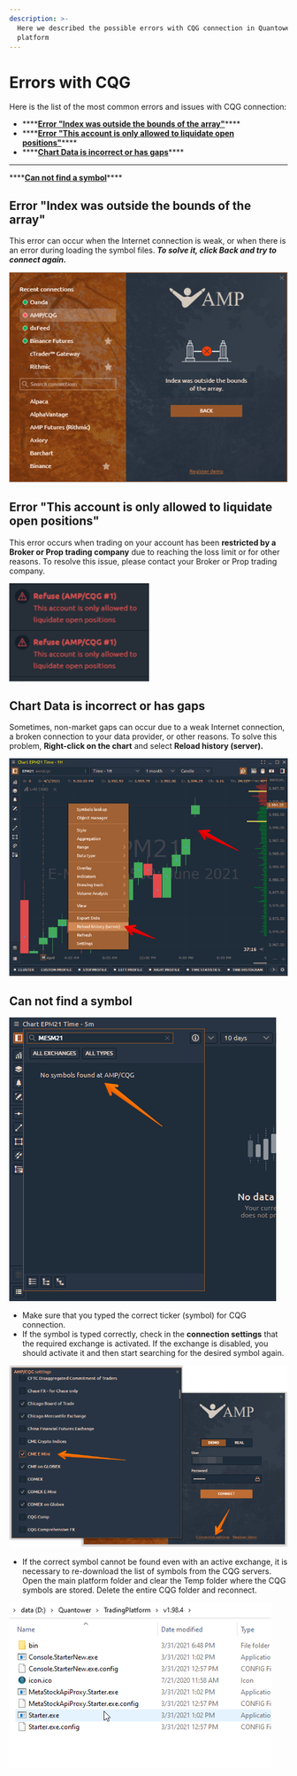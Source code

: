 ```yaml
---
description: >-
  Here we described the possible errors with CQG connection in Quantower
  platform
---
```


# Errors with CQG

Here is the list of the most common errors and issues with CQG connection:

* \*\*\*\*[**Error "Index was outside the bounds of the array"**](errors-with-cqg.md#error-index-was-outside-the-bounds-of-the-array)\*\*\*\*
* \*\*\*\*[**Error "This account is only allowed to liquidate open positions"**](errors-with-cqg.md#error-this-account-is-only-allowed-to-liquidate-open-positions)\*\*\*\*
* \*\*\*\*[**Chart Data is incorrect or has gaps**](errors-with-cqg.md#chart-data-is-incorrect-or-has-gaps)\*\*\*\*
*  ****

  \*\*\*\*[**Can not find a symbol**](errors-with-cqg.md#can-not-find-a-symbol)\*\*\*\*

## Error "Index was outside the bounds of the array"

This error can occur when the Internet connection is weak, or when there is an error during loading the symbol files. _**To solve it, click Back and try to connect again.**_

![](../../.gitbook/assets/image%20%28159%29.png)

## Error "This account is only allowed to liquidate open positions"

This error occurs when trading on your account has been **restricted by a Broker or Prop trading company** due to reaching the loss limit or for other reasons. To resolve this issue, please contact your Broker or Prop trading company.

![](../../.gitbook/assets/image%20%28162%29.png)

## Chart Data is incorrect or has gaps

Sometimes, non-market gaps can occur due to a weak Internet connection, a broken connection to your data provider, or other reasons. To solve this problem, **Right-click on the chart** and select **Reload history \(server\).**

![](../../.gitbook/assets/image%20%28166%29.png)

## Can not find a symbol

![](../../.gitbook/assets/image%20%28158%29.png)

* Make sure that you typed the correct ticker \(symbol\) for CQG connection.
* If the symbol is typed correctly, check in the **connection settings** that the required exchange is activated. If the exchange is disabled, you should activate it and then start searching for the desired symbol again.

![](../../.gitbook/assets/image%20%28160%29.png)

* If the correct symbol cannot be found even with an active exchange, it is necessary to re-download the list of symbols from the CQG servers. Open the main platform folder and clear the Temp folder where the CQG symbols are stored. Delete the entire CQG folder and reconnect.

![](../../.gitbook/assets/delete-temp-folder.gif)


